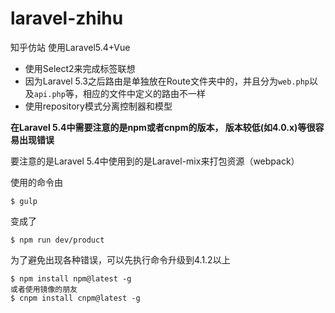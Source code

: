 # laravel-zhihu
知乎仿站
使用Laravel5.4+Vue

- 使用Select2来完成标签联想
- 因为Laravel 5.3之后路由是单独放在Route文件夹中的，并且分为`web.php`以及`api.php`等，相应的文件中定义的路由不一样
- 使用repository模式分离控制器和模型

**在Laravel 5.4中需要注意的是npm或者cnpm的版本，
版本较低(如4.0.x)等很容易出现错误**

要注意的是Laravel 5.4中使用到的是Laravel-mix来打包资源（webpack）

使用的命令由
```$xslt
$ gulp
```

变成了
```$xslt
$ npm run dev/product
```

为了避免出现各种错误，可以先执行命令升级到4.1.2以上
```$xslt
$ npm install npm@latest -g
或者使用镜像的朋友
$ cnpm install cnpm@latest -g
```



